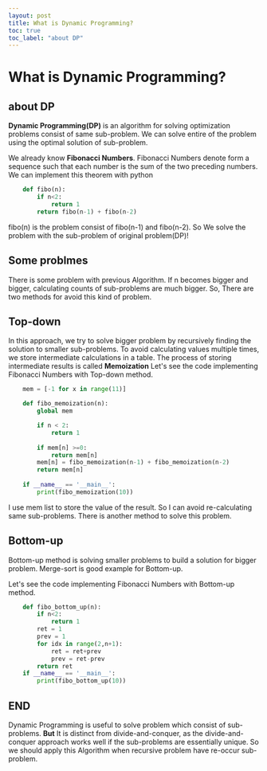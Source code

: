 ```yaml
---
layout: post
title: What is Dynamic Programming?
toc: true
toc_label: "about DP"
---
```


# What is Dynamic Programming?

## about DP
**Dynamic Programming(DP)** is an algorithm for solving optimization problems consist of same sub-problem.
We can solve entire of the problem using the optimal solution of sub-problem.

We already know **Fibonacci Numbers**.  Fibonacci Numbers denote form a sequence such that each number is the sum of the two preceding numbers.
We can implement this theorem with python
```python
    def fibo(n):
        if n<2:
            return 1
        return fibo(n-1) + fibo(n-2)
```
fibo(n) is the problem consist of fibo(n-1) and fibo(n-2). So We solve the problem with the sub-problem of original problem(DP)!

## Some problmes
There is some problem with previous Algorithm. If n becomes bigger and bigger, calculating counts of sub-problems are much bigger.
So, There are two methods for avoid this kind of problem.

## Top-down
In this approach, we try to solve bigger problem by recursively finding the solution to smaller sub-problems.
To avoid calculating values multiple times, we store intermediate calculations in a table.
The process of storing intermediate results is called **Memoization**
Let's see the code implementing Fibonacci Numbers with Top-down method.
```python
    mem = [-1 for x in range(11)]

    def fibo_memoization(n):
        global mem

        if n < 2:
            return 1
        
        if mem[n] >=0:
            return mem[n]
        mem[n] = fibo_memoization(n-1) + fibo_memoization(n-2)
        return mem[n]
    
    if __name__ == '__main__':
        print(fibo_memoization(10))
```
I use mem list to store the value of the result. So I can avoid re-calculating same sub-problems.
There is another method to solve this problem.

## Bottom-up
Bottom-up method is solving smaller problems to build a solution for bigger problem.
Merge-sort is good example for Bottom-up.

Let's see the code implementing Fibonacci Numbers with Bottom-up method.
```python
    def fibo_bottom_up(n):
        if n<2:
            return 1
        ret = 1
        prev = 1
        for idx in range(2,n+1):
            ret = ret+prev
            prev = ret-prev
        return ret
    if __name__ == '__main__':
        print(fibo_bottom_up(10))
```

## END
Dynamic Programming is useful to solve problem which consist of sub-problems.
**But** It is distinct from divide-and-conquer, as the divide-and-conquer 
approach works well if the sub-problems are essentially unique.
So we should apply this Algorithm when recursive problem have re-occur sub-problem.


